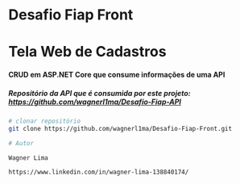 # Desafio Fiap Front

# Tela Web de Cadastros
#### CRUD em ASP.NET Core que consume informações de uma API
##### Repositório da API que é consumida por este projeto: https://github.com/wagnerl1ma/Desafio-Fiap-API

```bash
# clonar repositório
git clone https://github.com/wagnerl1ma/Desafio-Fiap-Front.git

# Autor

Wagner Lima

https://www.linkedin.com/in/wagner-lima-138840174/
